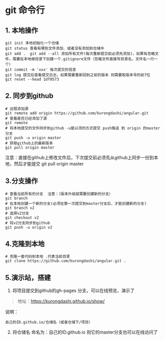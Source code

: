﻿# git 命令行

## 1. 本地操作
``` 
git init 本地初始化一个仓储
git status 查看有哪些文件添加、或者没有添加到仓储中
git add .  git add --all 添加所有文件(每次重新提交前必须先添加)，如果有忽略文件，需要在本地根目录下创建一个.gitignore文件（忽略文件直接写目录名，文件名一行一个）
git commit -m 'xxx' 每次提交的信息
git log 提交后查看提交日志，如果需要重新回到之前的版本 则需要取版本号的前7位
git reset --head 1df0573

```
## 2. 同步到github
``` 
# 远程添加源 
git remote add origin https://github.com/kurongdashi/angular.git 
# 查看是否已经添加了源
git remote 
# 将本地提交的文件同步到github -u是以流的方式提交 push推送 到 origin 的master分支
git push -u origin master  
# 获取github上的最新版本
git pull origin master  

```


注意：直接在github上修改文件后，下次提交前必须先从github上同步一份到本地，然后才能提交 git pull origin master

## 3.分支操作
``` 
# 查看当前所有的分支  注意：（版本升级就需要创建新的分支）
git branch 
# 在本地创建一个新的分支(必须在第一次提交到master分支后，才能创建新的分支)
git branch v2 
# 选择v2分支
git checkout v2 
# 将v2分支同步到github
git push -u origin v2 

```
## 4.克隆到本地
``` 
# 克隆一套代码到本地 .代表当前目录
git clone https://github.com/kurongdashi/angular.git .
```
## 5.演示站，搭建

1. 将项目提交到github的gh-pages 分支，可以在线预览，演示了  
>地址：https://kurongdashi.github.io/show/

说明：
``` 
自己的ID.github.io/仓储名（或者仓储下/项目）
```
 
 
2. 将仓储名 命名为：自己的ID.github.io 则它的master分支也可以在线访问了
